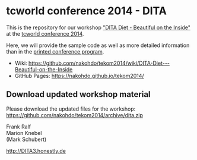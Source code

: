 # tcworld conference 2014 - DITA

This is the repository for our workshop ["DITA Diet - Beautiful on the Inside"](http://conferences.tekom.de/conference/tcworld14/for-participants/conference-program/program/sv_715_DITA3/) at the [tcworld conference 2014](http://conferences.tekom.de/tcworld14/tcworld14/).   

Here, we will provide the sample code as well as more detailed information than in the [printed conference program](http://conferences.tekom.de/tcworld14/for-participants/printed-conference-program/). 

* Wiki: https://github.com/nakohdo/tekom2014/wiki/DITA-Diet---Beautiful-on-the-Inside
* GitHub Pages: https://nakohdo.github.io/tekom2014/ 
 
## Download updated workshop material
Please download the updated files for the workshop: https://github.com/nakohdo/tekom2014/archive/dita.zip

Frank Ralf  
Marion Knebel  
(Mark Schubert)  

http://DITA3.honestly.de

